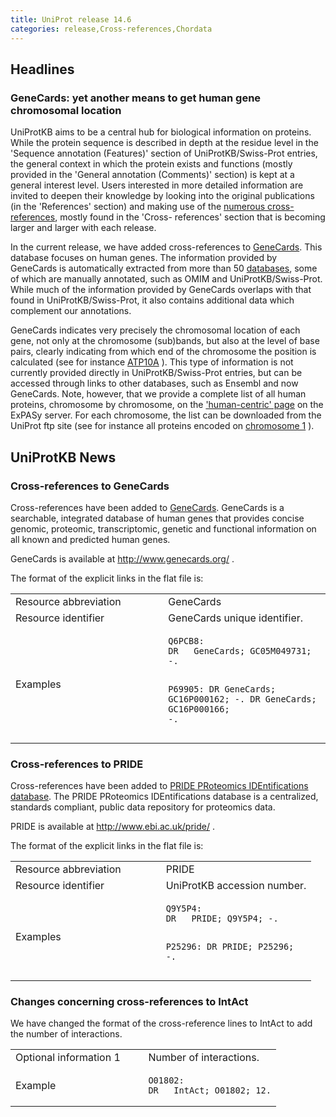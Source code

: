```yaml
---
title: UniProt release 14.6
categories: release,Cross-references,Chordata
---
```


## Headlines

### GeneCards: yet another means to get human gene chromosomal location

UniProtKB aims to be a central hub for biological information on proteins. While the protein sequence is described in depth at the residue level in the 'Sequence annotation (Features)' section of UniProtKB/Swiss-Prot entries, the general context in which the protein exists and functions (mostly provided in the 'General annotation (Comments)' section) is kept at a general interest level. Users interested in more detailed information are invited to deepen their knowledge by looking into the original publications (in the 'References' section) and making use of the [numerous cross-references](https://ftp.uniprot.org/pub/databases/uniprot/current_release/knowledgebase/complete/docs/dbxref), mostly found in the 'Cross- references' section that is becoming larger and larger with each release.

In the current release, we have added cross-references to [GeneCards](http://www.genecards.org/). This database focuses on human genes. The information provided by GeneCards is automatically extracted from more than 50 [databases](http://www.genecards.org/sources.shtml), some of which are manually annotated, such as OMIM and UniProtKB/Swiss-Prot. While much of the information provided by GeneCards overlaps with that found in UniProtKB/Swiss-Prot, it also contains additional data which complement our annotations.

GeneCards indicates very precisely the chromosomal location of each gene, not only at the chromosome (sub)bands, but also at the level of base pairs, clearly indicating from which end of the chromosome the position is calculated (see for instance [ATP10A](http://www.genecards.org/cgi-bin/carddisp.pl?gc_id=GC15M023473) ). This type of information is not currently provided directly in UniProtKB/Swiss-Prot entries, but can be accessed through links to other databases, such as Ensembl and now GeneCards. Note, however, that we provide a complete list of all human proteins, chromosome by chromosome, on the ['human-centric' page](http://www.expasy.org/sprot/hpi/) on the ExPASy server. For each chromosome, the list can be downloaded from the UniProt ftp site (see for instance all proteins encoded on [chromosome 1](ftp://ftp.uniprot.org/pub/databases/uniprot/current_release/knowledgebase/complete/docs/humchr01.txt) ).

## UniProtKB News

### Cross-references to GeneCards

Cross-references have been added to [GeneCards](http://www.genecards.org/). GeneCards is a searchable, integrated database of human genes that provides concise genomic, proteomic, transcriptomic, genetic and functional information on all known and predicted human genes.

GeneCards is available at <http://www.genecards.org/> .

The format of the explicit links in the flat file is:

<table><colgroup><col style="width: 48%" /><col style="width: 51%" /></colgroup><tbody><tr class="odd"><td>Resource abbreviation</td><td>GeneCards</td></tr><tr class="even"><td>Resource identifier</td><td>GeneCards unique identifier.</td></tr><tr class="odd"><td>Examples</td><td><pre><code>Q6PCB8:
DR   GeneCards; GC05M049731; -.

P69905:
DR   GeneCards; GC16P000162; -.
DR   GeneCards; GC16P000166; -.</code></pre></td></tr></tbody></table>

### Cross-references to PRIDE

Cross-references have been added to [PRIDE PRoteomics IDEntifications database](http://www.ebi.ac.uk/pride//). The PRIDE PRoteomics IDEntifications database is a centralized, standards compliant, public data repository for proteomics data.

PRIDE is available at <http://www.ebi.ac.uk/pride/> .

The format of the explicit links in the flat file is:

<table><colgroup><col style="width: 50%" /><col style="width: 50%" /></colgroup><tbody><tr class="odd"><td>Resource abbreviation</td><td>PRIDE</td></tr><tr class="even"><td>Resource identifier</td><td>UniProtKB accession number.</td></tr><tr class="odd"><td>Examples</td><td><pre><code>Q9Y5P4:
DR   PRIDE; Q9Y5P4; -.

P25296:
DR   PRIDE; P25296; -.</code></pre></td></tr></tbody></table>

### Changes concerning cross-references to IntAct

We have changed the format of the cross-reference lines to IntAct to add the number of interactions.

<table><colgroup><col style="width: 50%" /><col style="width: 50%" /></colgroup><tbody><tr class="odd"><td>Optional information 1</td><td>Number of interactions.</td></tr><tr class="even"><td>Example</td><td><pre><code>O01802:
DR   IntAct; O01802; 12.</code></pre></td></tr></tbody></table>

